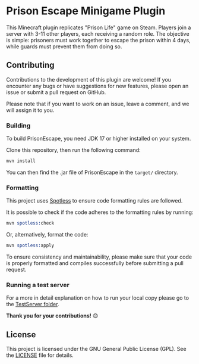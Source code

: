 # Prison Escape Minigame Plugin

This Minecraft plugin replicates "Prison Life" game on Steam. Players join a server with 3-11 other players, each receiving a random role. The objective is simple: prisoners must work together to escape the prison within 4 days, while guards must prevent them from doing so.

## Contributing

Contributions to the development of this plugin are welcome! If you encounter any bugs or have suggestions for new features, please open an issue or submit a pull request on GitHub.

Please note that if you want to work on an issue, leave a comment, and we will assign it to you.

### Building

To build PrisonEscape, you need JDK 17 or higher installed on your system.

Clone this repository, then run the following command:

```s
mvn install
```

You can then find the .jar file of PrisonEscape in the `target/` directory.

### Formatting

This project uses [Spotless](https://github.com/diffplug/spotless) to ensure code formatting rules
are followed.

It is possible to check if the code adheres to the formatting rules by running:

```s
mvn spotless:check
```

Or, alternatively, format the code:

```s
mvn spotless:apply
```

To ensure consistency and maintainability, please make sure that your code is properly formatted and compiles successfully before submitting a pull request.

### Running a test server

For a more in detail explanation on how to run your local copy please go to the [TestServer folder](/TestServer/).

**Thank you for your contributions!** 😊

## License

This project is licensed under the GNU General Public License (GPL). See the [LICENSE](LICENSE) file for details.
